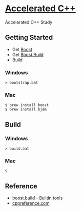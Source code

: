 # [Accelerated C++](https://books.google.co.kr/books/about/Accelerated_C++.html?id=OaVQAAAAMAAJ&hl=en)
Accelerated C++ Study
## Getting Started
* Get [Boost](http://www.boost.org/)
* Get [Boost.Build](http://www.boost.org/build/)
* Build

### Windows
	> bootstrap.bat
### Mac
	$ brew install boost
	$ brew install bjam

## Build
### Windows
	> build.bat
### Mac
	$
## Reference
* [boost.build - Builtin tools](http://www.boost.org/build/doc/html/bbv2/reference/tools.html#bbv2.reference.tools.compiler.msvc)
* [cppreference.com](http://cppreference.com/)
